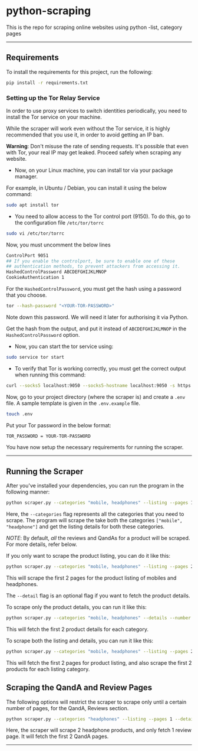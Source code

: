 # python-scraping

This is the repo for scraping online websites using python -list, category pages

**********

## Requirements

To install the requirements for this project, run the following:

```bash
pip install -r requirements.txt
```

### Setting up the Tor Relay Service

In order to use proxy services to switch identities periodically, you need to install the Tor service on your machine.

While the scraper will work even without the Tor service, it is highly recommended that you use it, in order to avoid getting an IP ban.

**Warning**: Don't misuse the rate of sending requests. It's possible that even with Tor, your real IP may get leaked. Proceed safely when scraping any website.

* Now, on your Linux machine, you can install tor via your package manager.

For example, in Ubuntu / Debian, you can install it using the below command:

```bash
sudo apt install tor
```

* You need to allow access to the Tor control port (9150). To do this, go to the configuration file `/etc/tor/torrc`

```bash
sudo vi /etc/tor/torrc
```

Now, you must uncomment the below lines

```bash
ControlPort 9051
## If you enable the controlport, be sure to enable one of these
## authentication methods, to prevent attackers from accessing it.
HashedControlPassword ABCDEFGHIJKLMNOP
CookieAuthentication 1
```

For the `HashedControlPassword`, you must get the hash using a password that you choose.

```bash
tor --hash-password "<YOUR-TOR-PASSWORD>"
```

Note down this password. We will need it later for authorising it via Python.

Get the hash from the output, and put it instead of `ABCDEFGHIJKLMNOP` in the `HashedControlPassword` option.


* Now, you can start the tor service using:

```bash
sudo service tor start
```

* To verify that Tor is working correctly, you must get the correct output when running this command:

```bash
curl --socks5 localhost:9050 --socks5-hostname localhost:9050 -s https://check.torproject.org/ | cat | grep -m 1 Congratulations | xargs
```

Now, go to your project directory (where the scraper is) and create a `.env` file. A sample template is given in the `.env.example` file.

```bash
touch .env
```

Put your Tor password in the below format:

```bash
TOR_PASSWORD = YOUR-TOR-PASSWORD
```

You have now setup the necessary requirements for running the scraper.

************

## Running the Scraper

After you've installed your dependencies, you can run the program in the following manner:

```bash
python scraper.py --categories "mobile, headphones" --listing --pages 1 --detail --number 2
```

Here, the `--categories` flag represents all the categories that you need to scrape. The program will scrape the take both the categories `["mobile", "headphone"]` and get the listing details for both these categories.

*NOTE*: By default, _all_ the reviews and QandAs for a product will be scraped. For more details, refer below.

If you only want to scrape the product listing, you can do it like this:

```bash
python scraper.py --categories "mobile, headphones" --listing --pages 2
```

This will scrape the first 2 pages for the product listing of mobiles and headphones.

The `--detail` flag is an optional flag if you want to fetch the product details.

To scrape only the product details, you can run it like this:

```bash
python scraper.py --categories "mobile, headphones" --details --number 2
```

This will fetch the first 2 product details for each category.

To scrape both the listing and details, you can run it like this:

```bash
python scraper.py --categories "mobile, headphones" --listing --pages 2 --detail --number 2
```

This will fetch the first 2 pages for product listing, and also scrape the first 2 products for each listing category.

## Scraping the QandA and Review Pages

The following options will restrict the scraper to scrape only until a certain number of pages, for the QandA, Reviews section.

```bash
python scraper.py --categories "headphones" --listing --pages 1 --detail --number 2 --review_pages 1 --qanda_pages 2
```

Here, the scraper will scrape 2 headphone products, and only fetch 1 review page. It will fetch the first 2 QandA pages.

***********